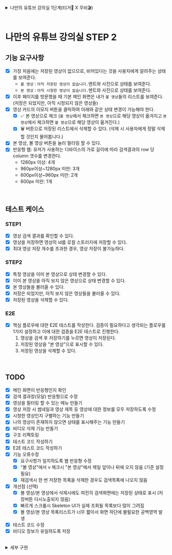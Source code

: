 <details>
<summary>나만의 유튜브 강의실 1단계(티거🐯 X 무비🎬)</summary>

# 나만의 유튜브 강의실 (티거🐯 X 무비🎬)

## 기능 목록

- [x] 유튜브 검색 API를 사용한다.
  - [x] 예외: API 요청에 대한 처리를 실패했을 경우 사용자에게 alert을 이용해 메시지를 보여준다.
- [x] 유튜브 영상을 검색할 수 있다.
  - [x] 엔터키를 눌러 검색할 수 있다.
  - [x] 검색 버튼을 클릭해 검색할 수 있다.
  - [x] 예외: 공백 입력 시 검색 버튼을 비활성화한다.
- [x] 데이터를 불러오는 동안 현재 데이터를 불러오는 중임을 skeleton UI로 보여준다.
- [x] 검색 결과가 없는 경우 `결과 없음` 이미지를 보여준다.
- [x] 최초 검색 결과는 10개까지만 보여준다.
- [x] 스크롤을 내려 추가 검색 결과를 불러올 수 있다.
  - [x] 검색 결과 화면에서 유저가 브라우저 스크롤 바를 끝까지 이동시켰을 경우, 그 다음 10개 아이템을 추가로 불러온다.
- [x] 내가 검색한 영상들의 json 데이터를 저장할 수 있다.
  - [x] 영상 id를 Web Storage에 저장한다.
- [x] 이미 저장된 영상이라면 저장 버튼이 보이지 않도록 한다.
- [x] 저장 가능한 최대 동영상의 개수는 100개이다.

## 테스트 케이스

- [x] 영상 검색 결과를 확인할 수 있다.
- [x] 영상을 저장하면 영상의 id를 로컬 스토리지에 저장할 수 있다.
- [x] 최대 영상 저장 개수를 초과한 경우, 영상 저장이 불가능하다.

## 개발 환경

- [x] eslint
- [x] prettier
- [x] webpack
- [x] commitlint

</details>

<br />

# 나만의 유튜브 강의실 STEP 2

## 기능 요구사항

- [x] 가장 처음에는 저장된 영상이 없으므로, 비어있다는 것을 사용자에게 알려주는 상태를 보여준다.
  - `볼 영상` : `아직 저장된 영상이 없습니다.`멘트와 사진으로 상태를 보여준다.
  - `본 영상` : `아직 시청한 영상이 없습니다.`멘트와 사진으로 상태를 보여준다.
- [x] 이후 페이지를 방문했을 때 기본 메인 화면은 내가 `볼 영상`들의 리스트를 보여준다. (저장은 되었지만, 아직 시청되지 않은 영상들)
- [x] 영상 카드의 이모지 버튼을 클릭하여 아래와 같은 상태 변경이 가능해야 한다.
  - [x] ✅ 본 영상으로 체크 (`볼 영상`에서 체크하면 `본 영상`으로 해당 영상이 옮겨지고 `본 영상`에서 체크하면 `볼 영상`으로 해당 영상이 옮겨진다.)
  - [x] 🗑️ 버튼으로 저장된 리스트에서 삭제할 수 있다. (삭제 시 사용자에게 정말 삭제할 것인지 물어봅니다.)
- [x] 본 영상, 볼 영상 버튼을 눌러 필터링 할 수 있다.
- [x] 반응형 웹: 유저가 사용하는 디바이스의 가로 길이에 따라 검색결과의 row 당 column 갯수를 변경한다.
  - 1280px 이상: 4개
  - 960px이상~1280px 미만: 3개
  - 600px이상~960px 미만: 2개
  - 600px 미만: 1개

<br />

## 테스트 케이스

### STEP1

- [x] 영상 검색 결과를 확인할 수 있다.
- [x] 영상을 저장하면 영상의 id를 로컬 스토리지에 저장할 수 있다.
- [x] 최대 영상 저장 개수를 초과한 경우, 영상 저장이 불가능하다.

### STEP2

- [x] 특정 영상을 이미 본 영상으로 상태 변경할 수 있다.
- [x] 이미 본 영상을 아직 보지 않은 영상으로 상태 변경할 수 있다.
- [x] 본 영상들을 불러올 수 있다.
- [x] 저장은 되었지만, 아직 보지 않은 영상들을 불러올 수 있다.
- [x] 저장된 영상을 삭제할 수 있다.

### E2E

- [x] 핵심 플로우에 대한 E2E 테스트를 작성한다. 검증이 필요하다고 생각되는 플로우를 1가지 설정하고 이에 대한 검증을 E2E 테스트로 진행한다.
  1. 영상을 검색 후 저장하기를 누르면 영상이 저장된다.
  2. 저장된 영상을 "본 영상"으로 표시할 수 있다.
  3. 저장된 영상을 삭제할 수 있다.

<br />

## TODO

- [x] 메인 화면이 반응형인지 확인
- [x] 검색 결과창(모달) 반응형으로 수정
- [x] 영상을 필터링 할 수 있는 메뉴 만들기
- [x] 영상 저장 시 썸네일과 영상 제목 등 영상에 대한 정보를 모두 저장하도록 수정
- [x] 시청한 영상인지 구별하는 기능 만들기
- [x] 나의 영상이 존재하지 않으면 상태를 표시해주는 기능 만들기
- [x] 비디오 삭제 기능 만들기
- [x] 구조 리팩토링
- [x] 테스트 코드 작성하기
- [x] E2E 테스트 코드 작성하기
- [x] 기능 오류수정
  - [x] 요구사항가 일치하도록 웹 반응형 수정
  - [x] "볼 영상"에서 v 체크시 "본 영상"에서 제일 앞이나 뒤에 오지 않음 (기준 설정 필요)
  - [x] 재검색시 한 번 저장한 목록을 삭제한 경우도 검색목록에 나오지 않음
- [x] 개선점 (선택)
  - [x] 볼 영상/본 영상에서 삭제시에도 여전히 검색화면에는 저장된 상태로 표시 (저장버튼 다시노출되지 않음)
  - [x] 빠르게 스크롤시 Skeleton UI가 실제 조회될 목록보다 많이 그려짐
  - [x] 볼 영상/본 영상 목록리스트가 너무 짧아서 화면 하단에 불필요한 공백영역 발생
- [x] 테스트 코드 수정
- [x] 비디오 정보가 유일하도록 저장

<br />

<details>
<summary>세부 구현</summary>

### 필터링 버튼 조작

- `display: none`으로 화면을 조정한다.
  - 볼 영상 : ✅, 🗑️ 버튼을 눌렀을 때 볼 영상 리스트에서 삭제한다.
  - 본 영상 : ✅, 🗑️ 버튼을 눌렀을 때 본 영상 리스트에서 삭제한다.

### 구조

- MyResult에서 볼 영상을 보여줄건지, 본 영상을 보여줄건지 결정한다.
- MyResult에서 보여줄 영상이 없으면 그에 대한 상태를 띄워준다.

### 검색 결과 없음 키워드

```
!@#!@$!#%@$^#%&$^*%!@#!$!#%&(^*#%$!@#!@$#$!#@!#)_)&_%^_)&%_^)&_@!@#!#$@#$%$@#^%&$%^&#$@$^#%&$%^$^%*$^&^@#$@#$@#%@#$^#%&^**#^#$%@#$@#$^@#$!$@#%@#$%#$^#$%^$%@#$!@#!@#%)^_&)%_^$%#$%#$^#%^#%^#^&_%^_)&_#$)%_)#_$)%#_$%!@#!@$#$!#@!#)_)&_%^_)&%_^)&_%)^_&)%_^&_%^_)&_#$)%_)#_$)%#_$%
```

### 구조 리팩토링

- store
  - 비디오에 변경사항이 있으면 구독자들(elements)에게 알린다.
  - 비디오에 대한 정보를 저장하고 관리한다.
- domain
  - element에게 발생한 이벤트를 구독한다.
  - 이벤트 발생을 처리하고 store에게 dispatch 요청을 보낸다.
- element
  - 이벤트 발생을 domain에게 알린다.
  - store에서 notify를 주면 UI를 렌더링한다.

</details>
